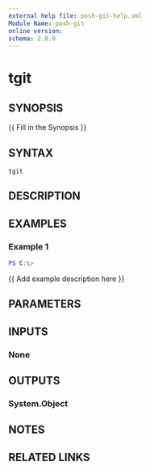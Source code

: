 ```yaml
---
external help file: posh-git-help.xml
Module Name: posh-git
online version:
schema: 2.0.0
---
```


# tgit

## SYNOPSIS
{{ Fill in the Synopsis }}

## SYNTAX

```
tgit
```

## DESCRIPTION


## EXAMPLES

### Example 1
```powershell
PS C:\> 
```

{{ Add example description here }}

## PARAMETERS

## INPUTS

### None

## OUTPUTS

### System.Object
## NOTES

## RELATED LINKS
